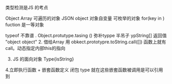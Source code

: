 类型检测是JS 的考点

<!-- new Array（）  [] -->
Object 
Array
可遍历的对象
JSON object 对象自变量 可枚举的对象 for(key in )
fuction 是一等对象 

typeof 不靠谱
. Object.protutype.tasing ()
弥补typpe 半吊子 ypString[]
返回值 ”object object"
2. 借给Array 用
obkect.prototypre.toString.call([])
函数上就有call。动态指定内部this的指向

3. JS 的面向对象
Type{isString}

4.立即执行函数 + 嵌套函数定义 闭包
type 就在这些嵌套函数被调用是可以引用到